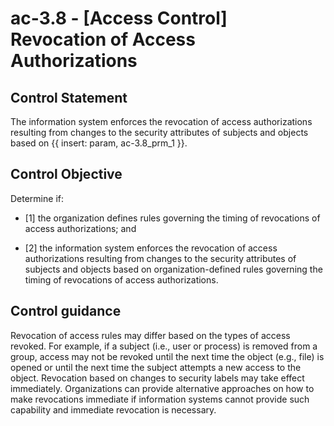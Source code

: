 # ac-3.8 - \[Access Control\] Revocation of Access Authorizations

## Control Statement

The information system enforces the revocation of access authorizations resulting from changes to the security attributes of subjects and objects based on {{ insert: param, ac-3.8_prm_1 }}.

## Control Objective

Determine if:

- \[1\] the organization defines rules governing the timing of revocations of access authorizations; and

- \[2\] the information system enforces the revocation of access authorizations resulting from changes to the security attributes of subjects and objects based on organization-defined rules governing the timing of revocations of access authorizations.

## Control guidance

Revocation of access rules may differ based on the types of access revoked. For example, if a subject (i.e., user or process) is removed from a group, access may not be revoked until the next time the object (e.g., file) is opened or until the next time the subject attempts a new access to the object. Revocation based on changes to security labels may take effect immediately. Organizations can provide alternative approaches on how to make revocations immediate if information systems cannot provide such capability and immediate revocation is necessary.

